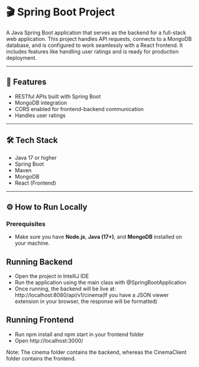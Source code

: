 # 🎬 Spring Boot Project

A Java Spring Boot application that serves as the backend for a full-stack web application. This project handles API requests, connects to a MongoDB database, and is configured to work seamlessly with a React frontend. It includes features like handling user ratings and is ready for production deployment.

---

## 🚀 Features

- RESTful APIs built with Spring Boot  
- MongoDB integration  
- CORS enabled for frontend-backend communication  
- Handles user ratings  

---

## 🛠 Tech Stack

- Java 17 or higher  
- Spring Boot  
- Maven  
- MongoDB  
- React (Frontend)

---

## ⚙️ How to Run Locally

### Prerequisites

- Make sure you have **Node.js**, **Java (17+)**, and **MongoDB** installed on your machine.

## Running Backend

- Open the project in IntelliJ IDE
- Run the application using the main class with @SpringBootApplication
- Once running, the backend will be live at: http://localhost:8080/api/v1/cinema(If you have a JSON viewer extension in your browser, the response will be formatted)

## Running Frontend

- Run npm install and npm start in your frontend folder
- Open http://localhost:3000/

Note: The cinema folder contains the backend, whereas the CinemaClient folder contains the frontend.
